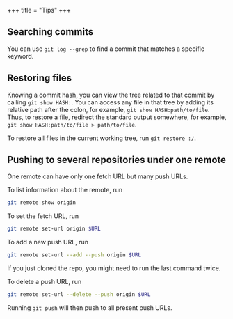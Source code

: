 +++
title = "Tips"
+++

## Searching commits

You can use `git log --grep` to find a commit that matches a specific keyword.

## Restoring files

Knowing a commit hash, you can view the tree related to that commit by calling `git show HASH:`. You can access any file in that tree by adding its relative path after the colon, for example, `git show HASH:path/to/file`. Thus, to restore a file, redirect the standard output somewhere, for example, `git show HASH:path/to/file > path/to/file`.

To restore all files in the current working tree, run `git restore :/`.

## Pushing to several repositories under one remote

One remote can have only one fetch URL but many push URLs.

To list information about the remote, run

```bash
git remote show origin
```

To set the fetch URL, run

```bash
git remote set-url origin $URL
```

To add a new push URL, run

```bash
git remote set-url --add --push origin $URL
```

If you just cloned the repo, you might need to run the last command twice.

To delete a push URL, run

```bash
git remote set-url --delete --push origin $URL
```

Running `git push` will then push to all present push URLs.
